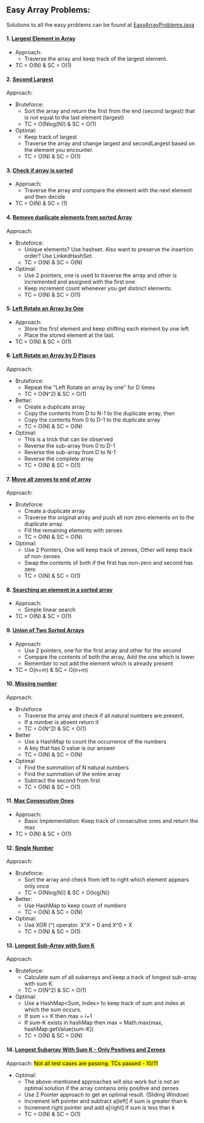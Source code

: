 ## Easy Array Problems:
Solutions to all the easy problems can be found at [EasyArrayProblems.java](EasyArrayProblems.java)
#### 1. [Largest Element in Array](https://practice.geeksforgeeks.org/problems/largest-element-in-array4009/0?utm_source=youtube&utm_medium=collab_striver_ytdescription&utm_campaign=largest-element-in-array)
* Approach:
    * Traverse the array and keep track of the largest element.
* TC = O(N) & SC = O(1)

#### 2. [Second Largest](https://practice.geeksforgeeks.org/problems/second-largest3735/1?utm_source=youtube&utm_medium=collab_striver_ytdescription&utm_campaign=second-largest)
Approach:
* Bruteforce:
    * Sort the array and return the first from the end (second largest) that is not equal to the last element (largest)
    * TC = O(Nlog(N)) & SC = O(1)
* Optimal:
    * Keep track of largest
    * Traverse the array and change largest and secondLargest based on the element you encounter.
    * TC = O(N) & SC = O(1)

#### 3. [Check if array is sorted](https://practice.geeksforgeeks.org/problems/check-if-an-array-is-sorted0701/1?utm_source=youtube&utm_medium=collab_striver_ytdescription&utm_campaign=check-if-an-array-is-sorted)
* Approach:
    * Traverse the array and compare the element with the next element and then decide
* TC = O(N) & SC = (1)

#### 4. [Remove duplicate elements from sorted Array](https://practice.geeksforgeeks.org/problems/remove-duplicate-elements-from-sorted-array/1?utm_source=youtube&utm_medium=collab_striver_ytdescription&utm_campaign=remove-duplicate-elements-from-sorted-array)
Approach:
* Bruteforce:
    * Unique elements? Use hashset. Also want to preserve the insertion order? Use LinkedHashSet.
    * TC = O(N) & SC = O(N)
* Optimal:
    * Use 2 pointers, one is used to traverse the array and other is incremented and assigned with the first one.
    * Keep increment count whenever you get distinct elements.
    * TC = O(N) & SC = O(1)

#### 5. [Left Rotate an Array by One](https://www.codingninjas.com/studio/problems/left-rotate-an-array-by-one_5026278)
* Approach:
    * Store the first element and keep shifting each element by one left.
    * Place the stored element at the last.
* TC = O(N) & SC = O(1)

#### 6. [Left Rotate an Array by D Places](https://practice.geeksforgeeks.org/problems/reversal-algorithm5340/1?utm_source=youtube&utm_medium=collab_striver_ytdescription&utm_campaign=reversal-algorithm)
Approach:
* Bruteforce:
    * Repeat the "Left Rotate an array by one" for D times
    * TC = O(N^2) & SC =  O(1)
* Better:
    * Create a duplicate array
    * Copy the contents from D to N-1 to the duplicate array, then
    * Copy the contents from 0 to D-1 to the duplicate array
    * TC = O(N) & SC = O(N)
* Optimal:
    * This is a trick that can be observed
    * Reverse the sub-array from 0 to D-1
    * Reverse the sub-array from D to N-1
    * Reverse the complete array
    * TC = O(N) & SC = O(1)

#### 7. [Move all zeroes to end of array](https://practice.geeksforgeeks.org/problems/move-all-zeroes-to-end-of-array0751/1?utm_source=youtube&utm_medium=collab_striver_ytdescription&utm_campaign=move-all-zeroes-to-end-of-array)
Approach:
* Bruteforce:
    * Create a duplicate array
    * Traverse the original array and push all non zero elements on to the duplicate array.
    * Fill the remaining elements with zeroes
    * TC = O(N) & SC = O(N)
* Optimal:
    * Use 2 Pointers, One will keep track of zeroes, Other will keep track of non-zeroes
    * Swap the contents of both if the first has non-zero and second has zero
    * TC = O(N) & SC = O(1)

#### 8. [Searching an element in a sorted array](https://practice.geeksforgeeks.org/problems/who-will-win-1587115621/1?utm_source=youtube&utm_medium=collab_striver_ytdescription&utm_campaign=who-will-win)
* Approach:
    * Simple linear search
* TC = O(N) & SC = O(1)

#### 9. [Union of Two Sorted Arrays](https://practice.geeksforgeeks.org/problems/union-of-two-sorted-arrays-1587115621/1?utm_source=youtube&utm_medium=collab_striver_ytdescription&utm_campaign=union-of-two-sorted-arrays)
* Approach:
    * Use 2 pointers, one for the first array and other for the second
    * Compare the contents of both the array, Add the one which is lower
    * Remember to not add the element which is already present
* TC = O(n+m) & SC = O(n+m)

#### 10. [Missing number](https://practice.geeksforgeeks.org/problems/missing-number4257/1?utm_source=youtube&utm_medium=collab_striver_ytdescription&utm_campaign=missing-number)
Approach:
* Bruteforce
    * Traverse the array and check if all natural numbers are present.
    * If a number is absent return it
    * TC = O(N^2) & SC = O(1)
* Better
    * Use a HashMap to count the occurrence of the numbers
    * A key that has 0 value is our answer
    * TC = O(N) & SC = O(N)
* Optimal
    * Find the summation of N natural numbers
    * Find the summation of the entire array
    * Subtract the second from first
    * TC = O(N) & SC = O(1)

#### 11. [Max Consecutive Ones](https://leetcode.com/problems/max-consecutive-ones/)
* Approach:
    * Basic Implementation: Keep track of consecutive ones and return the max
* TC = O(N) & SC = O(1)

#### 12. [Single Number](https://leetcode.com/problems/single-number/)
Approach:
* Bruteforce:
    * Sort the array and check from left to right which element appears only once
    * TC = O(Nlog(N)) & SC = O(log(N))
* Better:
    * Use HashMap to keep count of numbers
    * TC = O(N) & SC = O(N)
* Optimal:
    * Use XOR (^) operator. X^X = 0 and X^0 = X
    * TC = O(N) & SC = O(1)

#### 13. [Longest Sub-Array with Sum K](https://practice.geeksforgeeks.org/problems/longest-sub-array-with-sum-k0809/1?utm_source=youtube&utm_medium=collab_striver_ytdescription&utm_campaign=longest-sub-array-with-sum-k)
Approach:
* Bruteforce:
    * Calculate sum of all subarrays and keep a track of longest sub-array with sum K.
    * TC = O(N^2) & SC = O(1)
* Optimal:
    * Use a HashMap<Sum, Index> to keep track of sum and index at which the sum occurs.
    * If sum == K then max = i+1
    * If sum-K exists in hashMap then max = Math.max(max, hashMap.getValue(sum-K))
    * TC = O(N) & SC = O(N)

#### 14. [Longest Subarray With Sum K - Only Positives and Zeroes](https://www.codingninjas.com/studio/problems/longest-subarray-with-sum-k_6682399?utm_source=striver&utm_medium=website&utm_campaign=a_zcoursetuf)
Approach: <mark>Not all test cases are passing. TCs passed - 10/11</mark>
* Optimal:
    * The above-mentioned approaches will also work but is not an optimal solution if the array contains only positive and zeroes
    * Use 2 Pointer approach to get an optimal result. (Sliding Window)
    * Increment left pointer and subtract a[left] if sum is greater than k
    * Increment right pointer and add a[right] if sum is less than k
    * TC = O(N) & SC = O(1)